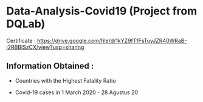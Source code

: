 # Data-Analysis-Covid19 (Project from DQLab)
Certificate : https://drive.google.com/file/d/1kYZ9fTfFsTuyJZR40WRaB-i2RBBlSzCX/view?usp=sharing


## Information Obtained :
- Countries with the Highest Fatality Ratio





- Covid-19 cases in 1 March 2020 - 28 Agustus 20







